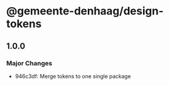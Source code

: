 # @gemeente-denhaag/design-tokens

## 1.0.0

### Major Changes

- 946c3df: Merge tokens to one single package
